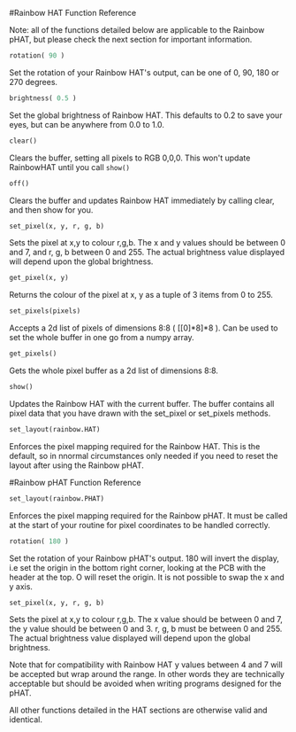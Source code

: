 <!--
---
title: Rainbow HAT-pHAT Python Function Reference
handle: rainbow-hat-python-function-reference
type: tutorial
summary: A comprehensive list of functions from the Rainbow pHAT/HAT python library.
author: Phil Howard
products: [rainbow-hat]
tags: [Rainbow HAT, Raspberry Pi, Python, Reference, Programming]
images: [images/tba.png]
difficulty: Beginner
-->
#Rainbow HAT Function Reference

Note: all of the functions detailed below are applicable to the Rainbow pHAT, but please check the next section for important information.

```python
rotation( 90 )
```

Set the rotation of your Rainbow HAT's output, can be one of 0, 90, 180 or 270 degrees.

```python
brightness( 0.5 )
```

Set the global brightness of Rainbow HAT. This defaults to 0.2 to save your eyes, but can be anywhere from 0.0 to 1.0.

```python
clear()
```

Clears the buffer, setting all pixels to RGB 0,0,0. This won't update RainbowHAT until you call `show()`

```python
off()
```

Clears the buffer and updates Rainbow HAT immediately by calling clear, and then show for you.

```python
set_pixel(x, y, r, g, b)
```

Sets the pixel at x,y to colour r,g,b. The x and y values should be between 0 and 7, and r, g, b between 0 and 255. The actual brightness value displayed will depend upon the global brightness.

```python
get_pixel(x, y)
```

Returns the colour of the pixel at x, y as a tuple of 3 items from 0 to 255.

```python
set_pixels(pixels)
```

Accepts a 2d list of pixels of dimensions 8:8 ( [[0]*8]*8 ). Can be used to set the whole buffer in one go from a numpy array.

```python
get_pixels()
```

Gets the whole pixel buffer as a 2d list of dimensions 8:8.


```python
show()
```

Updates the Rainbow HAT with the current buffer. The buffer contains all pixel data that you have drawn with the set_pixel or set_pixels methods.

```python
set_layout(rainbow.HAT)
```

Enforces the pixel mapping required for the Rainbow HAT. This is the default, so in nnormal circumstances only needed if you need to reset the layout after using the Rainbow pHAT. 

#Rainbow pHAT Function Reference

```python
set_layout(rainbow.PHAT)
```

Enforces the pixel mapping required for the Rainbow pHAT. It must be called at the start of your routine for pixel coordinates to be handled correctly.

```python
rotation( 180 )
```

Set the rotation of your Rainbow pHAT's output. 180 will invert the display, i.e set the origin in the bottom right corner, looking at the PCB with the header at the top. O will reset the origin. It is not possible to swap the x and y axis.

```python
set_pixel(x, y, r, g, b)
```

Sets the pixel at x,y to colour r,g,b. The x value should be between 0 and 7, the y value should be between 0 and 3. r, g, b must be between 0 and 255. The actual brightness value displayed will depend upon the global brightness.

Note that for compatibility with Rainbow HAT y values between 4 and 7 will be accepted but wrap around the range. In other words they are technically acceptable but should be avoided when writing programs designed for the pHAT.

All other functions detailed in the HAT sections are otherwise valid and identical.
